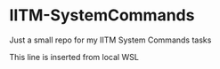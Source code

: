 # IITM-SystemCommands

Just a small repo for my IITM System Commands tasks

This line is inserted from local WSL 
